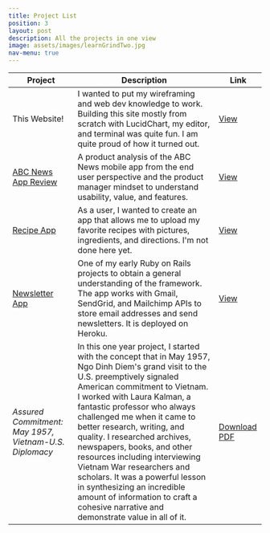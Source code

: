 ```yaml
---
title: Project List
position: 3
layout: post
description: All the projects in one view
image: assets/images/learnGrindTwo.jpg
nav-menu: true
---
```


<div class="table-wrapper">
	<table class="alt">
		<thead>
			<tr>
				<th>Project</th>
				<th>Description</th>
				<th>Link</th>
			</tr>
		</thead>
		<tbody>
			<tr>
				<td>This Website!</td>
				<td>I wanted to put my wireframing and web dev knowledge to work. Building this site mostly from scratch with LucidChart, my editor, and terminal was quite fun. I am quite proud of how it turned out.</td>
				<td><a href="2017/03/25/2017-03-25-thisWebsite.html">View</a></td>
			</tr>
			<tr>
				<td><a href="2017/02/28/2017-3-26-appReview.html">ABC News App Review</a></td>
				<td>A product analysis of the ABC News mobile app from the end user perspective and the product manager mindset to understand usability, value, and features.</td>
				<td><a href="https://projects.invisionapp.com/boards/AW3611OB93GFR/">View</a></td>
			</tr>
			<tr>
				<td><a href="2016/10/30/2016-10-30-recipeBox.html">Recipe App</a></td>
				<td>As a user, I wanted to create an app that allows me to upload my favorite recipes with pictures, ingredients, and directions. I'm not done here yet.</td>
				<td><a href="https://github.com/PaulVPham/recipe-box">View</a></td>
			</tr>
			<tr>
				<td><a href="2016/10/10/2016-10-10-rails101.html">Newsletter App</a></td>
				<td>One of my early Ruby on Rails projects to obtain a general understanding of the framework. The app works with Gmail, SendGrid, and Mailchimp APIs to store email addresses and send newsletters. It is deployed on Heroku.</td>
				<td><a href="http://learn-rails-paul.herokuapp.com/">View</a></td>
			</tr>
			<tr>
				<td><em>Assured Commitment: May 1957, Vietnam-U.S. Diplomacy </em></td>
				<td>In this one year project, I started with the concept that in May 1957, Ngo Dinh Diem's grand visit to the U.S. preemptively signaled American commitment to Vietnam. I worked with Laura Kalman, a fantastic professor who always challenged me when it came to better research, writing, and quality. I researched archives, newspapers, books, and other resources including interviewing Vietnam War researchers and scholars. It was a powerful lesson in synthesizing an incredible amount of information to craft a cohesive narrative and demonstrate value in all of it.</td>
				<td><a href="assets/pdfs/Paul Pham - Assured Commitment, Ngo Dinh Diem's Official State Visit, 1957.pdf">Download PDF</a></td>
			</tr>
		</tbody>
	</table>
</div>
